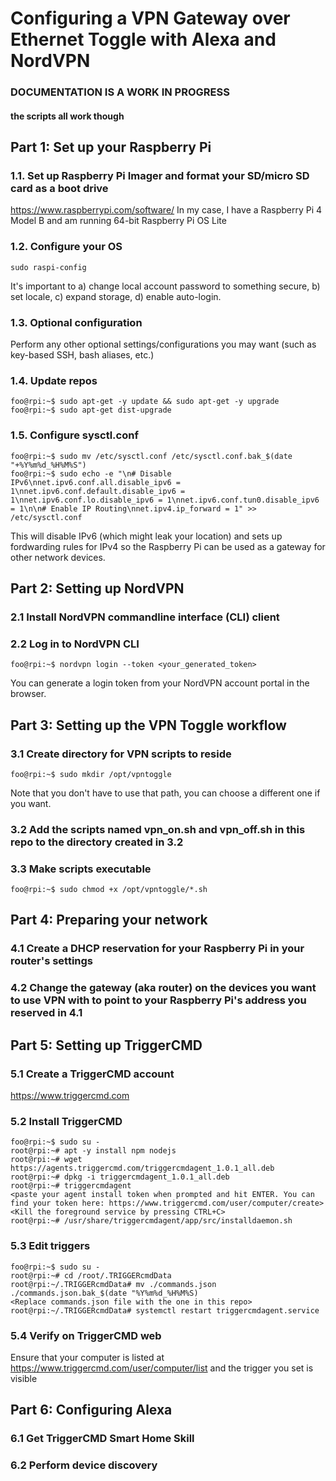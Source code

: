 # Configuring a VPN Gateway over Ethernet Toggle with Alexa and NordVPN

### DOCUMENTATION IS A WORK IN PROGRESS
#### the scripts all work though

## Part 1: Set up your Raspberry Pi
### 1.1. Set up Raspberry Pi Imager and format your SD/micro SD card as a boot drive
https://www.raspberrypi.com/software/
In my case, I have a Raspberry Pi 4 Model B and am running 64-bit Raspberry Pi OS Lite
### 1.2. Configure your OS
```console
sudo raspi-config
```

It's important to a) change local account password to something secure, b) set locale, c) expand storage, d) enable auto-login.
### 1.3. Optional configuration
Perform any other optional settings/configurations you may want (such as key-based SSH, bash aliases, etc.)
### 1.4. Update repos
```console
foo@rpi:~$ sudo apt-get -y update && sudo apt-get -y upgrade
foo@rpi:~$ sudo apt-get dist-upgrade
```
### 1.5. Configure sysctl.conf
```console
foo@rpi:~$ sudo mv /etc/sysctl.conf /etc/sysctl.conf.bak_$(date "+%Y%m%d_%H%M%S")
foo@rpi:~$ sudo echo -e "\n# Disable IPv6\nnet.ipv6.conf.all.disable_ipv6 = 1\nnet.ipv6.conf.default.disable_ipv6 = 1\nnet.ipv6.conf.lo.disable_ipv6 = 1\nnet.ipv6.conf.tun0.disable_ipv6 = 1\n\n# Enable IP Routing\nnet.ipv4.ip_forward = 1" >> /etc/sysctl.conf
```
This will disable IPv6 (which might leak your location) and sets up fordwarding rules for IPv4 so the Raspberry Pi can be used as a gateway for other network devices.

## Part 2: Setting up NordVPN
### 2.1 Install NordVPN commandline interface (CLI) client
### 2.2 Log in to NordVPN CLI
```console
foo@rpi:~$ nordvpn login --token <your_generated_token>
```
You can generate a login token from your NordVPN account portal in the browser.

## Part 3: Setting up the VPN Toggle workflow
### 3.1 Create directory for VPN scripts to reside
```console
foo@rpi:~$ sudo mkdir /opt/vpntoggle
```
Note that you don't have to use that path, you can choose a different one if you want.
### 3.2 Add the scripts named vpn_on.sh and vpn_off.sh in this repo to the directory created in 3.2
### 3.3 Make scripts executable
```console
foo@rpi:~$ sudo chmod +x /opt/vpntoggle/*.sh
```

## Part 4: Preparing your network
### 4.1 Create a DHCP reservation for your Raspberry Pi in your router's settings
### 4.2 Change the gateway (aka router) on the devices you want to use VPN with to point to your Raspberry Pi's address you reserved in 4.1

## Part 5: Setting up TriggerCMD
### 5.1 Create a TriggerCMD account
https://www.triggercmd.com
### 5.2 Install TriggerCMD
```console
foo@rpi:~$ sudo su -
root@rpi:~# apt -y install npm nodejs
root@rpi:~# wget https://agents.triggercmd.com/triggercmdagent_1.0.1_all.deb
root@rpi:~# dpkg -i triggercmdagent_1.0.1_all.deb
root@rpi:~# triggercmdagent
<paste your agent install token when prompted and hit ENTER. You can find your token here: https://www.triggercmd.com/user/computer/create>
<Kill the foreground service by pressing CTRL+C>
root@rpi:~# /usr/share/triggercmdagent/app/src/installdaemon.sh
```
### 5.3 Edit triggers
```console
foo@rpi:~$ sudo su -
root@rpi:~# cd /root/.TRIGGERcmdData
root@rpi:~/.TRIGGERcmdData# mv ./commands.json ./commands.json.bak_$(date "%Y%m%d_%H%M%S)
<Replace commands.json file with the one in this repo>
root@rpi:~/.TRIGGERcmdData# systemctl restart triggercmdagent.service
```
### 5.4 Verify on TriggerCMD web
Ensure that your computer is listed at https://www.triggercmd.com/user/computer/list and the trigger you set is visible

## Part 6: Configuring Alexa
### 6.1 Get TriggerCMD Smart Home Skill
### 6.2 Perform device discovery


